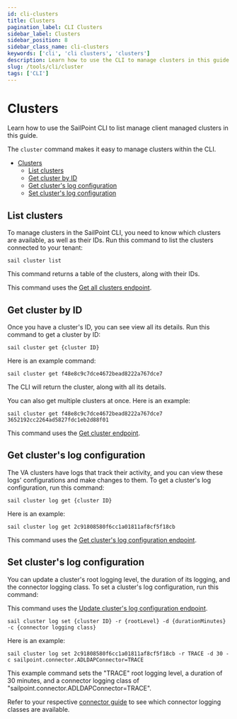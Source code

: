 ```yaml
---
id: cli-clusters
title: Clusters
pagination_label: CLI Clusters
sidebar_label: Clusters
sidebar_position: 8
sidebar_class_name: cli-clusters
keywords: ['cli', 'cli clusters', 'clusters']
description: Learn how to use the CLI to manage clusters in this guide.
slug: /tools/cli/cluster
tags: ['CLI']
---
```


# Clusters

Learn how to use the SailPoint CLI to list manage client managed clusters in this guide. 

The `cluster` command makes it easy to manage clusters within the CLI. 

- [Clusters](#clusters)
    - [List clusters](#list-clusters)
    - [Get cluster by ID](#get-cluster-by-id)
    - [Get cluster's log configuration](#get-clusters-log-configuration)
    - [Set cluster's log configuration](#set-clusters-log-configuration)

## List clusters

To manage clusters in the SailPoint CLI, you need to know which clusters are available, as well as their IDs. Run this command to list the clusters connected to your tenant: 

```shell
sail cluster list 
```

This command returns a table of the clusters, along with their IDs. 

This command uses the [Get all clusters endpoint](https://developer.sailpoint.com/idn/api/beta/get-managed-clusters).

## Get cluster by ID

Once you have a cluster's ID, you can see view all its details. Run this command to get a cluster by ID: 

```shell
sail cluster get {cluster ID}
```

Here is an example command: 

```shell
sail cluster get f48e8c9c7dce4672bead8222a767dce7
```

The CLI will return the cluster, along with all its details. 

You can also get multiple clusters at once. Here is an example: 

```shell
sail cluster get f48e8c9c7dce4672bead8222a767dce7 3652192cc2264ad5827fdc1eb2d88f01
```

This command uses the [Get cluster endpoint](https://developer.sailpoint.com/idn/api/beta/get-managed-cluster).

## Get cluster's log configuration

The VA clusters have logs that track their activity, and you can view these logs' configurations and make changes to them. To get a cluster's log configuration, run this command: 

```shell
sail cluster log get {cluster ID}
```

Here is an example: 

```shell
sail cluster log get 2c91808580f6cc1a01811af8cf5f18cb
```

This command uses the [Get cluster's log configuration endpoint](https://developer.sailpoint.com/idn/api/beta/get-client-log-configuration).

## Set cluster's log configuration

You can update a cluster's root logging level, the duration of its logging, and the connector logging class. To set a cluster's log configuration, run this command: 

This command uses the [Update cluster's log configuration endpoint](https://developer.sailpoint.com/idn/api/beta/put-client-log-configuration).

```shell
sail cluster log set {cluster ID} -r {rootLevel} -d {durationMinutes} -c {connector logging class}
```

Here is an example: 

```shell
sail cluster log set 2c91808580f6cc1a01811af8cf5f18cb -r TRACE -d 30 -c sailpoint.connector.ADLDAPConnector=TRACE 
```

This example command sets the "TRACE" root logging level, a duration of 30 minutes, and a connector logging class of "sailpoint.connector.ADLDAPConnector=TRACE". 

Refer to your respective [connector guide](https://documentation.sailpoint.com/connectors/identitynow/landingpages/help/landingpages/identitynow_connectivity_landing.html) to see which connector logging classes are available. 




